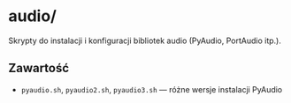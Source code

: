# audio/

Skrypty do instalacji i konfiguracji bibliotek audio (PyAudio, PortAudio itp.).

## Zawartość
- `pyaudio.sh`, `pyaudio2.sh`, `pyaudio3.sh` — różne wersje instalacji PyAudio

